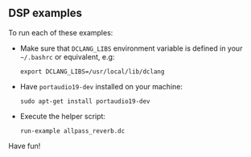 ## DSP examples

To run each of these examples:

- Make sure that `DCLANG_LIBS` environment variable is defined in your `~/.bashrc` or equivalent, e.g:
  ```
  export DCLANG_LIBS=/usr/local/lib/dclang
  ```
- Have `portaudio19-dev` installed on your machine:
  ```
  sudo apt-get install portaudio19-dev
  ```
- Execute the helper script:
  ```
  run-example allpass_reverb.dc
  ```

Have fun!
